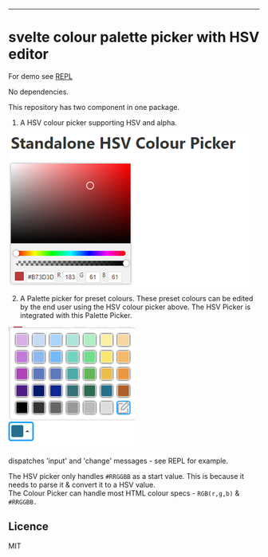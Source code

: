 ---

# svelte colour palette picker with HSV editor


For demo see [REPL](https://svelte.dev/repl/2a73898419014e96a607d070635445df?version=3.55.1)

No dependencies.  

This repository has two component in one package.  

1. A HSV colour picker supporting HSV and alpha.  

![HSV Colour Picker](./HSV.png)

2. A Palette picker for preset colours. These preset colours can be edited by the end user using the HSV colour picker above.  The HSV Picker is integrated with this Palette Picker.

![Palette Picker](./Picker.png)


dispatches 'input' and 'change' messages - see REPL for example.

The HSV picker only handles `#RRGGBB` as a start value.  This is because it needs to parse it & convert it to a HSV value.  
The Colour Picker can handle most HTML colour specs - `RGB(r,g,b)` & `#RRGGBB.`  

## Licence

MIT
